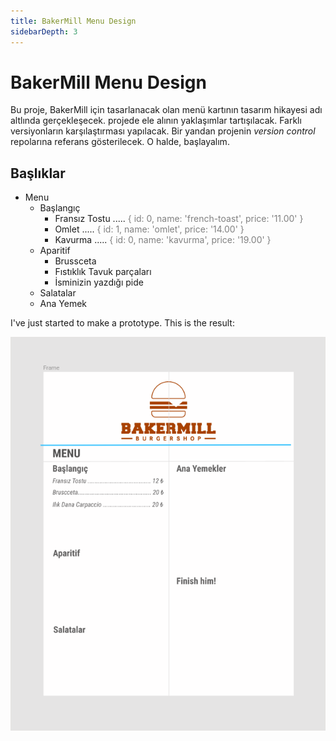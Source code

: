 ```yaml
---
title: BakerMill Menu Design
sidebarDepth: 3
---
```


# BakerMill Menu Design

Bu proje, BakerMill için tasarlanacak olan menü kartının tasarım hikayesi adı altlında gerçekleşecek. projede ele alının yaklaşımlar tartışılacak. Farklı versiyonların karşılaştırması yapılacak. Bir yandan projenin *version control* repolarına referans gösterilecek. O halde, başlayalım.

## Başlıklar

<ul>
	<li>Menu
		<ul>
			<li>Başlangıç
				<ul>
					<li>Fransız Tostu ..... <span style="color: grey">{ id: 0, name: 'french-toast', price: '11.00' }</span></li>
					<li>Omlet ..... <span style="color: grey">{ id: 1, name: 'omlet', price: '14.00' }</span></li>
					<li>Kavurma ..... <span style="color: grey">{ id: 0, name: 'kavurma', price: '19.00' }</span></li>
				</ul>
			</li>
			<li>Aparitif
				<ul>
					<li>Brussceta</li>
					<li>Fıstıklık Tavuk parçaları</li>
					<li>İsminizin yazdığı pide</li>
				</ul>
			</li>
			<li>Salatalar</li>
			<li>Ana Yemek</li>
		</ul>
	</li>
</ul>


I've just started to make a prototype. This is the result:

![menu-v1](../images/menu-v1.png)